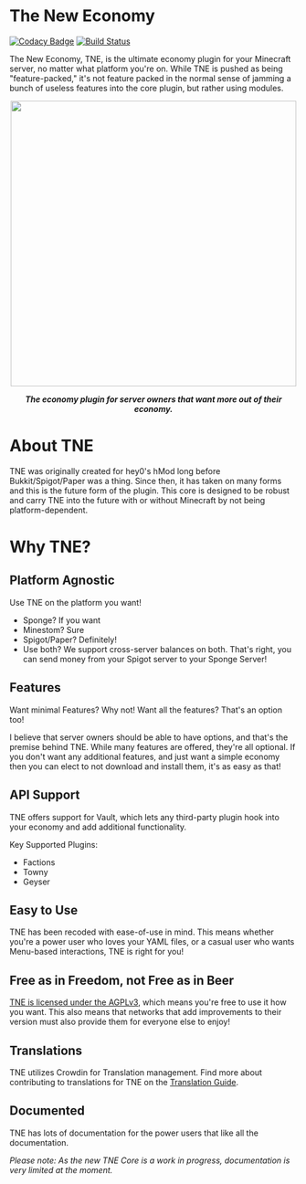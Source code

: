 # The New Economy

[![Codacy Badge](https://app.codacy.com/project/badge/Grade/246101510dca4eb9a729ef178dae682c)](https://app.codacy.com/gh/TheNewEconomy/EconomyCore/dashboard?utm_source=gh&utm_medium=referral&utm_content=&utm_campaign=Badge_grade)
[![Build Status](https://ci.codemc.io/job/creatorfromhell/job/TNE/badge/icon)](https://ci.codemc.io/job/creatorfromhell/job/TNE/)

The New Economy, TNE, is the ultimate economy plugin for your Minecraft server, no matter what platform you're on. While
TNE is pushed as being "feature-packed," it's not feature packed in the normal sense of jamming a bunch of useless features
into the core plugin, but rather using modules.

<p align="center">
    <img src="https://i.imgur.com/eDlmaed.png" width="500" />
</p>    
<p align="center">    
<i><b>The economy plugin for server owners that want more out of their economy.</b></i>
</p>

# About TNE
TNE was originally created for hey0's hMod long before Bukkit/Spigot/Paper was a thing. Since then, it has taken on many
forms and this is the future form of the plugin. This core is designed to be robust and carry TNE into the future with or
without Minecraft by not being platform-dependent.

# Why TNE?

## Platform Agnostic
Use TNE on the platform you want!
- Sponge? If you want
- Minestom? Sure
- Spigot/Paper? Definitely!
- Use both? We support cross-server balances on both. That's right, you can send money from your Spigot server to your
Sponge Server!

## Features
Want minimal Features? Why not! Want all the features? That's an option too!

I believe that server owners should be able to have options, and that's the premise behind TNE. While many features are
offered, they're all optional. If you don't want any additional features, and just want a simple economy then you can elect
to not download and install them, it's as easy as that!

## API Support
TNE offers support for Vault, which lets any third-party plugin hook into your economy and add additional functionality.

Key Supported Plugins:
- Factions
- Towny
- Geyser

## Easy to Use
TNE has been recoded with ease-of-use in mind. This means whether you're a power user who loves your YAML files, or a
casual user who wants Menu-based interactions, TNE is right for you!

## Free as in Freedom, not Free as in Beer
[TNE is licensed under the AGPLv3](license.md), which means you're free to use it how you want. This also means that
networks that add improvements to their version must also provide them for everyone else to enjoy!

## Translations
TNE utilizes Crowdin for Translation management. Find more about contributing to translations
for TNE on the [Translation Guide](https://github.com/TheNewEconomy/EconomyCore/wiki/Translation-Guide).

## Documented
TNE has lots of documentation for the power users that like all the documentation.

*Please note: As the new TNE Core is a work in progress, documentation is very limited at the moment.*
